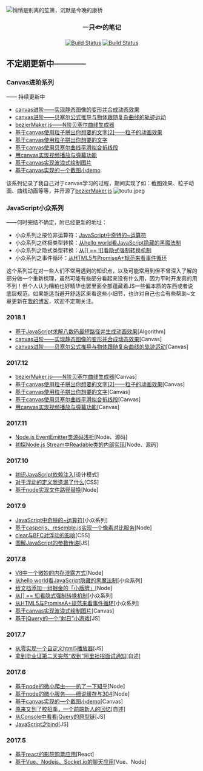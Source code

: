![悄悄是别离的笙箫，沉默是今晚的康桥](https://user-images.githubusercontent.com/15126694/34658763-add3e53a-f46c-11e7-828c-c46290df1cbb.jpg)
<h3 align="center">一只🐟的笔记</h3>

<p align="center">
   <a href=""><img id="like" src="https://img.shields.io/badge/掘金-2.7k喜欢-blue.svg" alt="Build Status"></a>
   <a href=""><img id="read" src="https://img.shields.io/badge/掘金-53.4k阅读-blue.svg" alt="Build Status"></a>
  </p>
  
## 不定期更新中————

### Canvas进阶系列
—— 持续更新中
 - [canvas进阶——实现静态图像的变形并合成动态效果](https://github.com/Aaaaaaaty/blog/issues/37)
 - [canvas进阶——贝塞尔公式推导与物体跟随复杂曲线的轨迹运动](https://github.com/Aaaaaaaty/Blog/issues/36)
 - [bezierMaker.js——N阶贝塞尔曲线生成器](https://github.com/Aaaaaaaty/Blog/issues/35)
 - [基于canvas使用粒子拼出你想要的文字[2]——粒子的动画效果](https://github.com/Aaaaaaaty/Blog/issues/34)
 - [基于canvas使用粒子拼出你想要的文字](https://github.com/Aaaaaaaty/Blog/issues/32)
 - [基于canvas使用贝塞尔曲线平滑拟合折线段](https://github.com/Aaaaaaaty/Blog/issues/31)
 - [用canvas实现视频播放与弹幕功能](https://github.com/Aaaaaaaty/Blog/issues/30)
 - [基于canvas实现波浪式绘制图片](https://github.com/Aaaaaaaty/Blog/issues/12)
 - [基于canvas实现的一个截图小demo](https://github.com/Aaaaaaaty/Blog/issues/5)

该系列记录了我自己对于canvas学习的过程，期间实现了如：截图效果、粒子动画、曲线动画等等，并开源了[bezierMaker.js](https://github.com/Aaaaaaaty/bezierMaker.js)
![toutu.jpeg](http://upload-images.jianshu.io/upload_images/2094574-80ad43dc4fcfdfbf.jpeg?imageMogr2/auto-orient/strip%7CimageView2/2/w/1240)


### JavaScript小众系列
   ——何时完结不确定，附已经更新的地址：
 - 小众系列之按位非运算符：[JavaScript中奇特的~运算符](https://github.com/Aaaaaaaty/Blog/issues/22)
 - 小众系列之终极类型转换：[从hello world看JavaScript隐藏的黑魔法制](https://github.com/Aaaaaaaty/Blog/issues/16)
 - 小众系列之隐式类型转换：[从[] == ![]看隐式强制转换机制](https://github.com/Aaaaaaaty/Blog/issues/14)
 - 小众系列之事件循环：[从HTML5与PromiseA+规范来看事件循环](https://github.com/Aaaaaaaty/Blog/issues/13)

这个系列旨在对一些人们不常用遇到的知识点，以及可能常用到但不曾深入了解的部分做一个重新梳理，虽然可能有些部分看起来没有什么用，因为平时开发真的用不到！但个人认为糟粕也好精华也罢里面全部蕴藏着JS一些偏本质的东西或者说底层规范，如果能适当避开舒适区来看这些小细节，也许对自己也会有些帮助~文章更新在[我的博客](https://github.com/Aaaaaaaty/Blog)，欢迎不定期关注。
### 2018.1
 - [基于JavaScript求解八数码最短路径并生成动画效果](https://github.com/Aaaaaaaty/blog/issues/38)[Algorithm]
 - [canvas进阶——实现静态图像的变形并合成动态效果](https://github.com/Aaaaaaaty/blog/issues/37)[Canvas]
 - [canvas进阶——贝塞尔公式推导与物体跟随复杂曲线的轨迹运动](https://github.com/Aaaaaaaty/Blog/issues/36)[Canvas]
### 2017.12
 - [bezierMaker.js——N阶贝塞尔曲线生成器](https://github.com/Aaaaaaaty/Blog/issues/35)[Canvas]
 - [基于canvas使用粒子拼出你想要的文字[2]——粒子的动画效果](https://github.com/Aaaaaaaty/Blog/issues/34)[Canvas]
 - [基于canvas使用粒子拼出你想要的文字](https://github.com/Aaaaaaaty/Blog/issues/32)[Canvas]
 - [基于canvas使用贝塞尔曲线平滑拟合折线段](https://github.com/Aaaaaaaty/Blog/issues/31)[Canvas]
 - [用canvas实现视频播放与弹幕功能](https://github.com/Aaaaaaaty/Blog/issues/30)[Canvas]
### 2017.11
 - [Node.js EventEmitter类源码浅析](https://github.com/Aaaaaaaty/Blog/issues/29)[Node、源码]
 - [初探Node.js Stream中Readable类的内部实现](https://github.com/Aaaaaaaty/Blog/issues/28)[Node、源码]
### 2017.10
 - [初识JavaScript依赖注入](https://github.com/Aaaaaaaty/Blog/issues/26)[设计模式]
 - [对于浮动的定义我遗漏了什么](https://github.com/Aaaaaaaty/Blog/issues/25)[CSS]
 - [基于node实现文件路径替换](https://github.com/Aaaaaaaty/Blog/issues/24)[Node]
### 2017.9
 - [JavaScript中奇特的~运算符](https://github.com/Aaaaaaaty/Blog/issues/22)[小众系列]
 - [基于casperjs、resemble.js实现一个像素对比服务](https://github.com/Aaaaaaaty/Blog/issues/21)[Node]
 - [clear与BFC对浮动的影响](https://github.com/Aaaaaaaty/Blog/issues/20)[CSS]
 - [图解JavaScript的参数传递](https://github.com/Aaaaaaaty/Blog/issues/19)[JS]
### 2017.8
 - [V8中一个微妙的内存泄露方式](https://github.com/Aaaaaaaty/Blog/issues/17)[Node]
 - [从hello world看JavaScript隐藏的黑魔法制](https://github.com/Aaaaaaaty/Blog/issues/16)[小众系列]
 - [给文档添加一组掘金的「小盾牌」](https://github.com/Aaaaaaaty/Blog/issues/15)[Node]
 - [从[] == ![]看隐式强制转换机制](https://github.com/Aaaaaaaty/Blog/issues/14)[小众系列]
 - [从HTML5与PromiseA+规范来看事件循环](https://github.com/Aaaaaaaty/Blog/issues/13)[小众系列]
 - [基于canvas实现波浪式绘制图片](https://github.com/Aaaaaaaty/Blog/issues/12)[Canvas]
 - [基于jQuery的一个“射日”小游戏](https://github.com/Aaaaaaaty/Blog/issues/11)[JS]
### 2017.7

 - [从零实现一个自定义html5播放器](https://github.com/Aaaaaaaty/Blog/issues/9)[JS]
 - [拿到毕业证第二天突然“收到”阿里社招面试通知](https://github.com/Aaaaaaaty/Blog/issues/10)[自述]

### 2017.6
 - [基于node的微小爬虫——扒了一下知乎](https://github.com/Aaaaaaaty/Blog/issues/6)[Node]
 - [基于node的微小服务——细说缓存与304](https://github.com/Aaaaaaaty/Blog/issues/8)[Node]
 - [基于canvas实现的一个截图小demo](https://github.com/Aaaaaaaty/Blog/issues/5)[Canvas]
 - [原来又到了校招季，一个前端新人的回忆](https://github.com/Aaaaaaaty/Blog/issues/4)[自述]
 - [从Console中看看jQuery的原型链](https://github.com/Aaaaaaaty/Blog/issues/7)[JS]
 - [JavaScript之bind](https://github.com/Aaaaaaaty/Blog/issues/1)[JS]

### 2017.5
 - [基于react的影院购票应用](https://github.com/Aaaaaaaty/Blog/issues/3)[React]
 - [基于Vue、Nodejs、Socket.io的聊天应用](https://github.com/Aaaaaaaty/Blog/issues/2)[Vue、Node]
